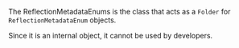 The ReflectionMetadataEnums is the class that acts as a `Folder` for `ReflectionMetadataEnum` objects.

Since it is an internal object, it cannot be used by developers.